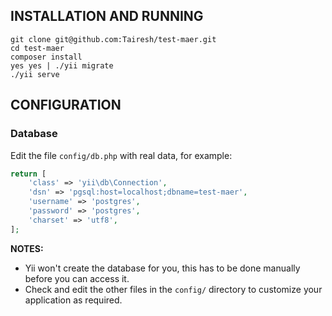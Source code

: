 INSTALLATION AND RUNNING
------------------------
```
git clone git@github.com:Tairesh/test-maer.git
cd test-maer
composer install
yes yes | ./yii migrate
./yii serve
```

CONFIGURATION
-------------

### Database

Edit the file `config/db.php` with real data, for example:

```php
return [
    'class' => 'yii\db\Connection',
    'dsn' => 'pgsql:host=localhost;dbname=test-maer',
    'username' => 'postgres',
    'password' => 'postgres',
    'charset' => 'utf8',
];
```

**NOTES:**
- Yii won't create the database for you, this has to be done manually before you can access it.
- Check and edit the other files in the `config/` directory to customize your application as required.


